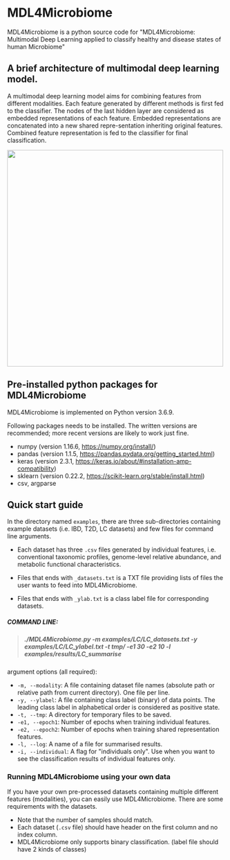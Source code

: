 # MDL4Microbiome
MDL4Microbiome is a python source code for "MDL4Microbiome: Multimodal Deep Learning applied to classify healthy and disease states of human Microbiome"

A brief architecture of multimodal deep learning model.
------------------
A multimodal deep learning model aims for combining features from different modalities. Each feature generated by different methods is first fed to the classifier. The nodes of the last hidden layer are considered as embedded representations of each feature. Embedded representations are concatenated into a new shared repre-sentation inheriting original features. Combined feature representation is fed to the classifier for final classification.

<img src="https://user-images.githubusercontent.com/31638192/119304847-da697400-bca2-11eb-873a-a0de2de67da2.png" width="500">

Pre-installed python packages for MDL4Microbiome
------------------
MDL4Microbiome is implemented on Python version 3.6.9.

Following packages needs to be installed. The written versions are recommended; more recent versions are likely to work just fine. 

- numpy (version 1.16.6, https://numpy.org/install/)
- pandas (version 1.1.5, https://pandas.pydata.org/getting_started.html)
- keras (version 2.3.1, https://keras.io/about/#installation-amp-compatibility)
- sklearn (version 0.22.2, https://scikit-learn.org/stable/install.html)
- csv, argparse


Quick start guide
------------------
In the directory named `examples`, there are three sub-directories containing example datasets (i.e. IBD, T2D, LC datasets) and few files for command line arguments.

- Each dataset has three `.csv` files generated by individual features, i.e. conventional taxonomic profiles, genome-level relative abundance, and metabolic functional characteristics.

- Files that ends with `_datasets.txt` is a TXT file providing lists of files the user wants to feed into MDL4Microbiome. 

- Files that ends with `_ylab.txt` is a class label file for corresponding datasets. 

##### COMMAND LINE: 
> ##### ./MDL4Microbiome.py -m examples/LC/LC_datasets.txt -y examples/LC/LC_ylabel.txt -t tmp/ -e1 30 -e2 10 -l examples/results/LC_summarise

argument options (all required):
- `-m, --modality`: A file containing dataset file names (absolute path or relative path from current directory). One file per line.
- `-y, --ylabel`: A file containing class label (binary) of data points. The leading class label in alphabetical order is considered as positive state.
- `-t, --tmp`: A directory for temporary files to be saved.
- `-e1, --epoch1`: Number of epochs when training individual features.
- `-e2, --epoch2`: Number of epochs when training shared representation features.
- `-l, --log`: A name of a file for summarised results.
- `-i, --individual`: A flag for "individuals only". Use when you want to see the classification results of individual features only.

### Running MDL4Microbiome using your own data
If you have your own pre-processed datasets containing multiple different features (modalities), you can easily use MDL4Microbiome.
There are some requirements with the datasets.
- Note that the number of samples should match.
- Each dataset (`.csv` file) should have header on the first column and no index column. 
- MDL4Microbiome only supports binary classification. (label file should have 2 kinds of classes)
